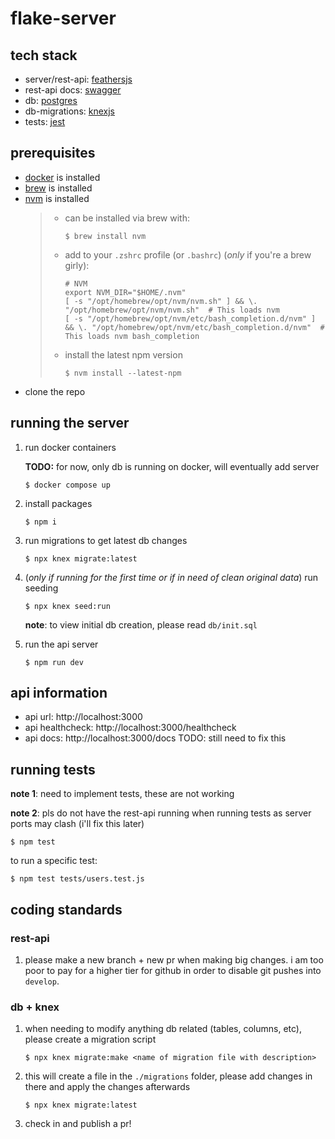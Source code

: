 # flake-server

## tech stack

- server/rest-api: [feathersjs](https://feathersjs.com/)
- rest-api docs: [swagger](https://swagger.io/)
- db: [postgres](https://www.postgresql.org/)
- db-migrations: [knexjs](https://knexjs.org/)
- tests: [jest](https://jestjs.io/)

## prerequisites

- [docker](https://docs.docker.com/get-docker/) is installed
- [brew](https://brew.sh/) is installed
- [nvm](https://github.com/nvm-sh/nvm) is installed
  > - can be installed via brew with:
  >   ```
  >   $ brew install nvm
  >   ```
  > - add to your `.zshrc` profile (or `.bashrc`) (_only_ if you're a brew girly):
  >   ```
  >   # NVM
  >   export NVM_DIR="$HOME/.nvm"
  >   [ -s "/opt/homebrew/opt/nvm/nvm.sh" ] && \. "/opt/homebrew/opt/nvm/nvm.sh"  # This loads nvm
  >   [ -s "/opt/homebrew/opt/nvm/etc/bash_completion.d/nvm" ] && \. "/opt/homebrew/opt/nvm/etc/bash_completion.d/nvm"  # This loads nvm bash_completion
  >   ```
  > - install the latest npm version
  >   ```
  >   $ nvm install --latest-npm
  >   ```
- clone the repo

## running the server

1.  run docker containers

    **TODO:** for now, only db is running on docker, will eventually add server
    ```
    $ docker compose up
    ```

1.  install packages
    ```
    $ npm i
    ```
1.  run migrations to get latest db changes
    ```
    $ npx knex migrate:latest
    ```
1.  (_only if running for the first time or if in need of clean original data_) run seeding
    ```
    $ npx knex seed:run
    ```
    **note**: to view initial db creation, please read `db/init.sql`
1.  run the api server
    ```
    $ npm run dev
    ```

## api information

- api url: http://localhost:3000
- api healthcheck: http://localhost:3000/healthcheck
- api docs: http://localhost:3000/docs TODO: still need to fix this

## running tests

**note 1**: need to implement tests, these are not working

**note 2**: pls do not have the rest-api running when running tests as server ports may clash (i'll fix this later)

```
$ npm test
```

to run a specific test:

```
$ npm test tests/users.test.js
```

## coding standards

### rest-api

1. please make a new branch + new pr when making big changes. i am too poor to pay for a higher tier for github in order to disable git pushes into `develop`.

### db + knex

1. when needing to modify anything db related (tables, columns, etc), please create a migration script
    ```
    $ npx knex migrate:make <name of migration file with description>
    ```
1. this will create a file in the `./migrations` folder, please add changes in there and apply the changes afterwards
    ```
    $ npx knex migrate:latest
    ```
1. check in and publish a pr!
